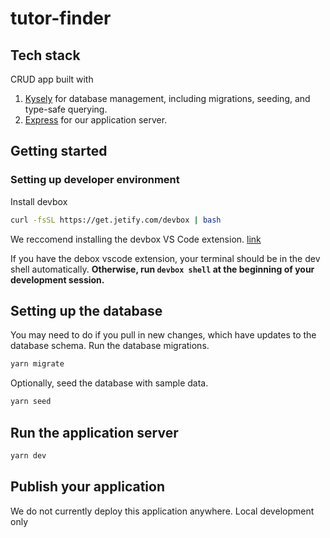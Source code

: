 # tutor-finder

## Tech stack

CRUD app built with

1. [Kysely](https://kysely.dev/) for database management, including migrations, seeding, and type-safe querying.
2. [Express](https://expressjs.com/) for our application server.

## Getting started

### Setting up developer environment

Install devbox

```sh
curl -fsSL https://get.jetify.com/devbox | bash
```

We reccomend installing the devbox VS Code extension. [link](https://marketplace.visualstudio.com/items?itemName=jetpack-io.devbox)

If you have the debox vscode extension, your terminal should be in the dev shell automatically. **Otherwise, run `devbox shell` at the beginning of your development session.**

## Setting up the database

You may need to do if you pull in new changes, which have updates to the database schema.
Run the database migrations.

```sh
yarn migrate
```

Optionally, seed the database with sample data.

```sh
yarn seed
```

## Run the application server

```sh
yarn dev
```

## Publish your application

We do not currently deploy this application anywhere. Local development only
